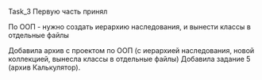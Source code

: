 Task_3
Первую часть принял

По ООП - нужно создать иерархию наследования, и вынести классы в отдельные файлы  

Добавила архив с проектом по ООП (с иерархией наследования, новой коллекцией, вынесла классы в отдельные файлы)
Добавила задание 5 (архив Калькулятор).
